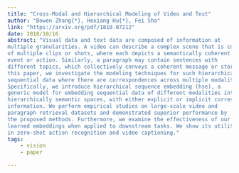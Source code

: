 ```yaml
---
title: "Cross-Modal and Hierarchical Modeling of Video and Text"
author: "Bowen Zhang{*}, Hexiang Hu{*}, Fei Sha"
link: "https://arxiv.org/pdf/1810.07212"
date: 2018/10/16
abstract: "Visual data and text data are composed of information at
multiple granularities. A video can describe a complex scene that is composed
of multiple clips or shots, where each depicts a semantically coherent
event or action. Similarly, a paragraph may contain sentences with
different topics, which collectively conveys a coherent message or story. In
this paper, we investigate the modeling techniques for such hierarchical
sequential data where there are correspondences across multiple modalities.
Specifically, we introduce hierarchical sequence embedding (hse), a
generic model for embedding sequential data of different modalities into
hierarchically semantic spaces, with either explicit or implicit correspondence
information. We perform empirical studies on large-scale video and
paragraph retrieval datasets and demonstrated superior performance by
the proposed methods. Furthermore, we examine the effectiveness of our
learned embeddings when applied to downstream tasks. We show its utility
in zero-shot action recognition and video captioning."
tags:
    - vision
    - paper

---
```

